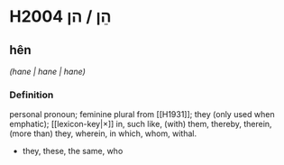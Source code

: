 # H2004 הֵן / הן

## hên

_(hane | hane | hane)_

### Definition

personal pronoun; feminine plural from [[H1931]]; they (only used when emphatic); [[lexicon-key|×]] in, such like, (with) them, thereby, therein, (more than) they, wherein, in which, whom, withal.

- they, these, the same, who
